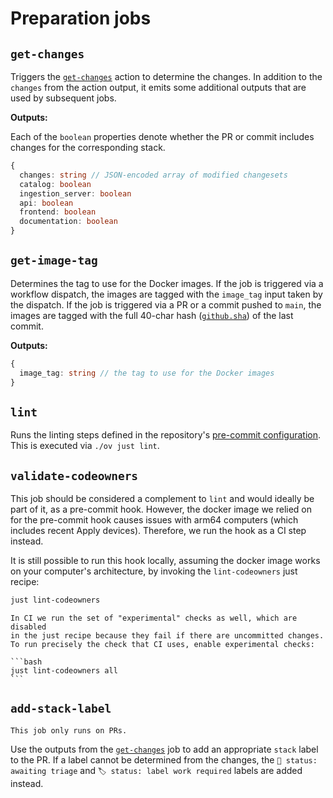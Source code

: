# Preparation jobs

## `get-changes`

Triggers the [`get-changes`](#get-changes) action to determine the changes. In
addition to the `changes` from the action output, it emits some additional
outputs that are used by subsequent jobs.

**Outputs:**

Each of the `boolean` properties denote whether the PR or commit includes
changes for the corresponding stack.

```typescript
{
  changes: string // JSON-encoded array of modified changesets
  catalog: boolean
  ingestion_server: boolean
  api: boolean
  frontend: boolean
  documentation: boolean
}
```

## `get-image-tag`

Determines the tag to use for the Docker images. If the job is triggered via a
workflow dispatch, the images are tagged with the `image_tag` input taken by the
dispatch. If the job is triggered via a PR or a commit pushed to `main`, the
images are tagged with the full 40-char hash
([`github.sha`](https://docs.github.com/en/actions/learn-github-actions/contexts#github-context))
of the last commit.

**Outputs:**

```typescript
{
  image_tag: string // the tag to use for the Docker images
}
```

## `lint`

Runs the linting steps defined in the repository's
[pre-commit configuration](https://github.com/WordPress/openverse/blob/main/.pre-commit-config.yaml).
This is executed via `./ov just lint`.

## `validate-codeowners`

This job should be considered a complement to `lint` and would ideally be part
of it, as a pre-commit hook. However, the docker image we relied on for the
pre-commit hook causes issues with arm64 computers (which includes recent Apply
devices). Therefore, we run the hook as a CI step instead.

It is still possible to run this hook locally, assuming the docker image works
on your computer's architecture, by invoking the `lint-codeowners` just recipe:

```bash
just lint-codeowners
```

````{tip}
In CI we run the set of "experimental" checks as well, which are disabled
in the just recipe because they fail if there are uncommitted changes.
To run precisely the check that CI uses, enable experimental checks:

```bash
just lint-codeowners all
```

````

## `add-stack-label`

```{note}
This job only runs on PRs.
```

Use the outputs from the [`get-changes`](#get-changes) job to add an appropriate
`stack` label to the PR. If a label cannot be determined from the changes, the
`🚦 status: awaiting triage` and `🏷 status: label work required` labels are
added instead.
